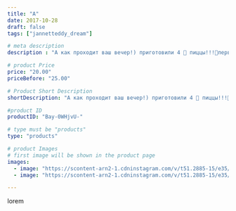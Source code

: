 ```yaml
---
title: "А"
date: 2017-10-28
draft: false
tags: ["jannetteddy_dream"]

# meta description
description : "А как проходит ваш вечер!) приготовили 4 🍕 пиццы!!!🙈первую съели в процессе готовки остальных!!!) #всемхорошеговечера #люблюсемью #пицца"

# product Price
price: "20.00"
priceBefore: "25.00"

# Product Short Description
shortDescription: "А как проходит ваш вечер!) приготовили 4 🍕 пиццы!!!🙈первую съели в процессе готовки остальных!!!) #всемхорошеговечера #люблюсемью #пицца"

#product ID
productID: "Bay-0WHjvU-"

# type must be "products"
type: "products"

# product Images
# first image will be shown in the product page
images:
  - image: "https://scontent-arn2-1.cdninstagram.com/v/t51.2885-15/e35/22794536_1772040406429143_548187661198688256_n.jpg?_nc_ht=scontent-arn2-1.cdninstagram.com&_nc_cat=103&_nc_ohc=TLNvObbE1fMAX8W5CAN&se=7&tp=1&oh=e9e0b17392a4c1a57e7aa9c3345d7959&oe=605CA610&ig_cache_key=MTYzNTY0NTMwMTQ2ODI5MzUwMQ%3D%3D.2"
  - image: "https://scontent-arn2-1.cdninstagram.com/v/t51.2885-15/e35/23098578_341795142897722_2211087681247510528_n.jpg?_nc_ht=scontent-arn2-1.cdninstagram.com&_nc_cat=102&_nc_ohc=LJM-mDpRBakAX95QgmP&se=7&tp=1&oh=daebf62961a2a977009533f68eeab893&oe=605CE9EA&ig_cache_key=MTYzNTY0NTM0NDM1MDg3NjcyOA%3D%3D.2"

---
```

lorem
